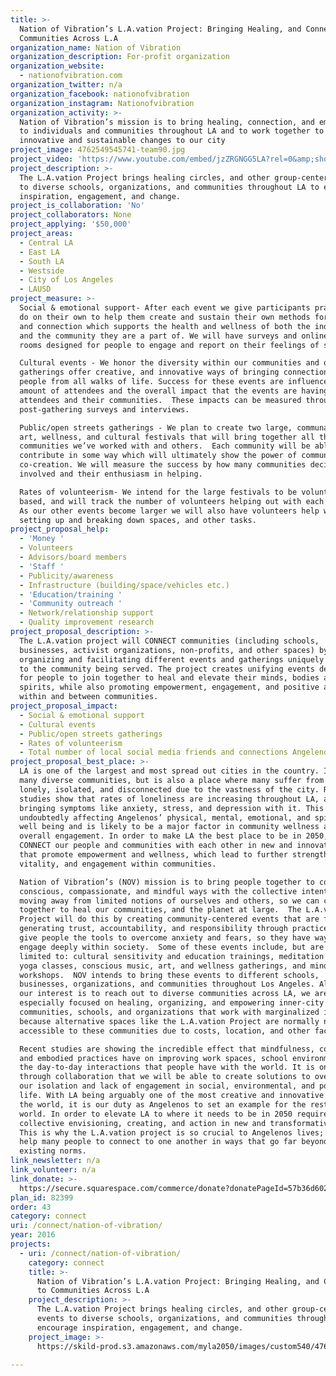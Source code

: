```yaml
---
title: >-
  Nation of Vibration’s L.A.vation Project: Bringing Healing, and Connection to
  Communities Across L.A
organization_name: Nation of Vibration
organization_description: For-profit organization
organization_website:
  - nationofvibration.com
organization_twitter: n/a
organization_facebook: nationofvibration
organization_instagram: Nationofvibration
organization_activity: >-
  Nation of Vibration’s mission is to bring healing, connection, and empowerment
  to individuals and communities throughout LA and to work together to bring
  innovative and sustainable changes to our city
project_image: 4762549545741-team90.jpg
project_video: 'https://www.youtube.com/embed/jzZRGNGG5LA?rel=0&amp;showinfo=0'
project_description: >-
  The L.A.vation Project brings healing circles, and other group-centered events
  to diverse schools, organizations, and communities throughout LA to encourage
  inspiration, engagement, and change.
project_is_collaboration: 'No'
project_collaborators: None
project_applying: '$50,000'
project_areas:
  - Central LA
  - East LA
  - South LA
  - Westside
  - City of Los Angeles
  - LAUSD
project_measure: >-
  Social & emotional support- After each event we give participants practices to
  do on their own to help them create and sustain their own methods for healing
  and connection which supports the health and wellness of both the individual
  and the community they are a part of. We will have surveys and online chat
  rooms designed for people to engage and report on their feelings of support.  

  Cultural events - We honor the diversity within our communities and our
  gatherings offer creative, and innovative ways of bringing connection to
  people from all walks of life. Success for these events are influenced by the
  amount of attendees and the overall impact that the events are having on
  attendees and their communities.  These impacts can be measured through
  post-gathering surveys and interviews.

  Public/open streets gatherings - We plan to create two large, communal music,
  art, wellness, and cultural festivals that will bring together all the
  communities we’ve worked with and others.  Each community will be able to
  contribute in some way which will ultimately show the power of community in
  co-creation. We will measure the success by how many communities decide to get
  involved and their enthusiasm in helping. 

  Rates of volunteerism- We intend for the large festivals to be volunteer
  based, and will track the number of volunteers helping out with each event. 
  As our other events become larger we will also have volunteers help with
  setting up and breaking down spaces, and other tasks.
project_proposal_help:
  - 'Money '
  - Volunteers
  - Advisors/board members
  - 'Staff '
  - Publicity/awareness
  - Infrastructure (building/space/vehicles etc.)
  - 'Education/training '
  - 'Community outreach '
  - Network/relationship support
  - Quality improvement research
project_proposal_description: >-
  The L.A.vation project will CONNECT communities (including schools,
  businesses, activist organizations, non-profits, and other spaces) by
  organizing and facilitating different events and gatherings uniquely tailored
  to the community being served. The project creates unifying events designed
  for people to join together to heal and elevate their minds, bodies and
  spirits, while also promoting empowerment, engagement, and positive action
  within and between communities.
project_proposal_impact:
  - Social & emotional support
  - Cultural events
  - Public/open streets gatherings
  - Rates of volunteerism
  - Total number of local social media friends and connections Angelenos have
project_proposal_best_place: >-
  LA is one of the largest and most spread out cities in the country. It houses
  many diverse communities, but is also a place where many suffer from feeling
  lonely, isolated, and disconnected due to the vastness of the city. Recent
  studies show that rates of loneliness are increasing throughout LA, and
  bringing symptoms like anxiety, stress, and depression with it. This is
  undoubtedly affecting Angelenos’ physical, mental, emotional, and spiritual
  well being and is likely to be a major factor in community wellness and
  overall engagement. In order to make LA the best place to be in 2050, we must
  CONNECT our people and communities with each other in new and innovative ways
  that promote empowerment and wellness, which lead to further strength,
  vitality, and engagement within communities. 

  Nation of Vibration’s (NOV) mission is to bring people together to connect in
  conscious, compassionate, and mindful ways with the collective intention of
  moving away from limited notions of ourselves and others, so we can come
  together to heal our communities, and the planet at large.  The L.A.vation
  Project will do this by creating community-centered events that are focused on
  generating trust, accountability, and responsibility through practices that
  give people the tools to overcome anxiety and fears, so they have ways to
  engage deeply within society.  Some of these events include, but are not
  limited to: cultural sensitivity and education trainings, meditation circles,
  yoga classes, conscious music, art, and wellness gatherings, and mindfulness
  workshops.  NOV intends to bring these events to different schools,
  businesses, organizations, and communities throughout Los Angeles. Although
  our interest is to reach out to diverse communities across LA, we are
  especially focused on healing, organizing, and empowering inner-city
  communities, schools, and organizations that work with marginalized identities
  because alternative spaces like the L.A.vation Project are normally not
  accessible to these communities due to costs, location, and other factors.

  Recent studies are showing the incredible effect that mindfulness, connection,
  and embodied practices have on improving work spaces, school environments, and
  the day-to-day interactions that people have with the world. It is only
  through collaboration that we will be able to create solutions to overcoming
  our isolation and lack of engagement in social, environmental, and political
  life. With LA being arguably one of the most creative and innovative cities in
  the world, it is our duty as Angelenos to set an example for the rest of the
  world. In order to elevate LA to where it needs to be in 2050 requires
  collective envisioning, creating, and action in new and transformative ways.
  This is why the L.A.vation project is so crucial to Angelenos lives; it will
  help many people to connect to one another in ways that go far beyond the
  existing norms.
link_newsletter: n/a
link_volunteer: n/a
link_donate: >-
  https://secure.squarespace.com/commerce/donate?donatePageId=57b36d602e69cffdddff5a20
plan_id: 82399
order: 43
category: connect
uri: /connect/nation-of-vibration/
year: 2016
projects:
  - uri: /connect/nation-of-vibration/
    category: connect
    title: >-
      Nation of Vibration’s L.A.vation Project: Bringing Healing, and Connection
      to Communities Across L.A
    project_description: >-
      The L.A.vation Project brings healing circles, and other group-centered
      events to diverse schools, organizations, and communities throughout LA to
      encourage inspiration, engagement, and change.
    project_image: >-
      https://skild-prod.s3.amazonaws.com/myla2050/images/custom540/4762549545741-team90.jpg

---
```


